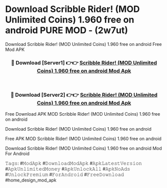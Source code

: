 # Download Scribble Rider! (MOD Unlimited Coins) 1.960 free on android PURE MOD - (2w7ut)
Download Scribble Rider! (MOD Unlimited Coins) 1.960 free on android Free Mod APK

<div align="center">
<h3>🔴 Download [Server1] 👉👉 <a href="https://apk-comot.site?title=Scribble_Rider!_(MOD_Unlimited_Coins)_1.960_free_on_android">Scribble Rider! (MOD Unlimited Coins) 1.960 free on android Mod Apk</a></h3><br>

<h3>🔴 Download [Server2] 👉👉 <a href="https://apk-comot.site?title=Scribble_Rider!_(MOD_Unlimited_Coins)_1.960_free_on_android">Scribble Rider! (MOD Unlimited Coins) 1.960 free on android Mod Apk</a></h3>
</div>


Free Download APK MOD Scribble Rider! (MOD Unlimited Coins) 1.960 free on android

Download Scribble Rider! (MOD Unlimited Coins) 1.960 free on android 

Free APK MOD Scribble Rider! (MOD Unlimited Coins) 1.960 free on android 

Download Scribble Rider! (MOD Unlimited Coins) 1.960 free on android Mod For Android

𝚃𝚊𝚐𝚜: #𝙼𝚘𝚍𝙰𝚙𝚔 #𝙳𝚘𝚠𝚗𝚕𝚘𝚊𝚍𝙼𝚘𝚍𝙰𝚙𝚔 #𝙰𝚙𝚔𝙻𝚊𝚝𝚎𝚜𝚝𝚅𝚎𝚛𝚜𝚒𝚘𝚗 #𝙰𝚙𝚔𝚄𝚗𝚕𝚒𝚖𝚒𝚝𝚎𝚍𝙼𝚘𝚗𝚎𝚢 #𝙰𝚙𝚔𝚄𝚗𝚕𝚘𝚌𝚔𝙰𝚕𝚕 #𝙰𝚙𝚔𝙽𝚘𝙰𝚍𝚜 #𝚄𝚗𝚕𝚘𝚌𝚔𝙿𝚛𝚎𝚖𝚒𝚞𝚖 #𝙵𝚘𝚛𝙰𝚗𝚍𝚛𝚘𝚒𝚍 #𝙵𝚛𝚎𝚎𝙳𝚘𝚠𝚗𝚕𝚘𝚊𝚍 #home_design_mod_apk